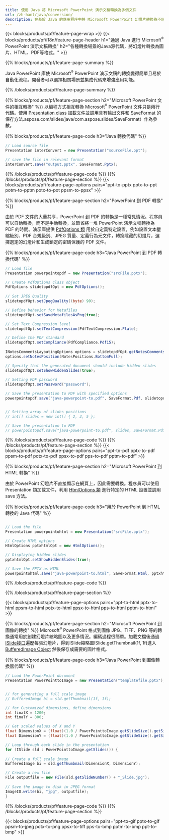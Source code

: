 ```yaml
---
title: 使用 Java 將 Microsoft PowerPoint 演示文稿轉換為多個文件
url: /zh-hant/java/conversion/
description: 在基於 Java 的應用程序中將 Microsoft PowerPoint 幻燈片轉換為不同的文件，包括 HTML、PDF 和圖像格式。
---
```


{{< blocks/products/pf/feature-page-wrap >}}
{{< blocks/products/pf/i18n/feature-page-header h1="通過 Java 進行 Microsoft<sup>®</sup> PowerPoint 演示文稿轉換" h2="各種轉換場景的Java源代碼，將幻燈片轉換為圖片、HTML、PDF等格式。" >}}

{{% blocks/products/pf/feature-page-summary %}}

Java PowerPoint 庫使 Microsoft<sup>®</sup> PowerPoint 演示文稿的轉換變得簡單且易於自動化流程。開發者可以選擇相關場景並集成代碼來增強應用功能。 

{{% /blocks/products/pf/feature-page-summary  %}}

{{% blocks/products/pf/feature-page-section  h2="Microsoft PowerPoint 文件的相互轉換" %}}
以編程方式相互轉換 Microsoft<sup>®</sup> PowerPoint 文件只是兩行代碼。使用 [Presentation class](https://apireference.aspose.com/slides/java/com.aspose.slides/Presentation) 加載文件並調用具有輸出文件和 [SaveFormat](https://apireference) 的保存方法.aspose.com/slides/java/com.aspose.slides/SaveFormat）作為參數。

{{% blocks/products/pf/feature-page-code h3="Java 轉換代碼" %}}

```cs
// Load source file
Presentation interConvert = new Presentation("sourceFile.ppt");

// save the file in relevant format
interConvert.save("output.pptx", SaveFormat.Pptx);   
```
{{% /blocks/products/pf/feature-page-code  %}}
{{% /blocks/products/pf/feature-page-section %}}
{{< blocks/products/pf/feature-page-options pairs="ppt-to-pptx pptx-to-ppt potm-to-pptm potx-to-pot ppsm-to-ppsx" >}}


{{% blocks/products/pf/feature-page-section  h2="PowerPoint 到 PDF 轉換" %}}

由於 PDF 文件的大量共享，PowerPoint 到 PDF 的轉換是一種常見情況。程序員可以自動轉換，而不是手動轉換，並節省將一堆 PowerPoint 演示文稿轉換為 PDF 的時間。演示庫提供 [PdfOptions 類](https://apireference.aspose.com/java/slides/com.aspose.slides/PdfOptions) 用於自定義特定設置，例如設置文本壓縮級別、PDF 合規級別、JPEG 質量、定義行為元文件，轉換隱藏的幻燈片，選擇選定的幻燈片和生成鎖定的密碼保護的 PDF 文件。

{{% blocks/products/pf/feature-page-code h3="Java PowerPoint 到 PDF 轉換代碼" %}}

```cs
// Load file
Presentation powerpointopdf = new Presentation("srcFile.pptx");

// Create PdfOptions class object
PdfOptions slidetopdfOpt = new PdfOptions();
               
// Set JPEG Quality
slidetopdfOpt.setJpegQuality((byte) 90);

// Define behavior for Metafiles
slidetopdfOpt.setSaveMetafilesAsPng(true);

// Set Text Compression level
slidetopdfOpt.setTextCompression(PdfTextCompression.Flate);

// Define the PDF standard
slidetopdfOpt.setCompliance(PdfCompliance.Pdf15);
              
INotesCommentsLayoutingOptions options = slidetopdfOpt.getNotesCommentsLayouting();
options.setNotesPosition(NotesPositions.BottomFull);

// Specify that the generated document should include hidden slides
slidetopdfOpt.setShowHiddenSlides(true);
	
// Setting PDF password
slidetopdfOpt.setPassword("password");	

// Save the presentation to PDF with specified options
powerpointopdf.save("java-powerpoint-to.pdf", SaveFormat.Pdf, slidetopdfOpt);


// Setting array of slides positions
// int[] slides = new int[] { 2, 3, 5 };

// Save the presentation to PDF
// powerpointopdf.save("java-powerpoint-to.pdf", slides, SaveFormat.Pdf);

```
{{% /blocks/products/pf/feature-page-code  %}}
{{% /blocks/products/pf/feature-page-section %}}
{{< blocks/products/pf/feature-page-options pairs="ppt-to-pdf pptx-to-pdf ppsm-to-pdf potx-to-pdf ppsx-to-pdf pps-to-pdf pptm-to-pdf" >}}


{{% blocks/products/pf/feature-page-section  h2="Microsoft PowerPoint 到 HTML 轉換" %}}

由於 PowerPoint 幻燈片不直接顯示在網頁上，因此需要轉換。程序員可以使用 Presentation 類加載文件，利用 [HtmlOptions 類](https://apireference.aspose.com/slides/java/com.aspose.slides/HtmlOptions) 進行特定的 HTML 設置並調用 save 方法。

{{% blocks/products/pf/feature-page-code h3="用於 PowerPoint 到 HTML 轉換的 Java 代碼" %}}

```cs

// Load the file
Presentation powerpointohtml = new Presentation("srcFile.pptx");

// Create HTML options
HtmlOptions pptxhtmlOpt = new HtmlOptions();

// Displaying hidden slides
pptxhtmlOpt.setShowHiddenSlides(true);

// Save the PPTX as HTML
powerpointohtml.save("java-powerpoint-to.html", SaveFormat.Html, pptxhtmlOpt); 

```
{{% /blocks/products/pf/feature-page-code %}}

{{% /blocks/products/pf/feature-page-section %}}

{{< blocks/products/pf/feature-page-options pairs="ppt-to-html pptx-to-html ppsm-to-html potx-to-html ppsx-to-html pps-to-html pptm-to-html" >}}

{{% blocks/products/pf/feature-page-section  h2="Microsoft PowerPoint 到圖像的轉換" %}}
Microsoft<sup>®</sup> PowerPoint 格式到圖像 JPG、TIFF、PNG 等的轉換通常用於創建幻燈片縮略圖以及更多情況。編碼過程很簡單。加載文檔後通過[ISlide接口](https://apireference.aspose.com/slides/java/com.aspose.slides/ISlide)遍歷每張幻燈片，得到ISlide縮略圖ISlide.getThumbnail(1f, 1f)進入[BufferedImage Object](https://docs.oracle.com/javase/7/docs/api/java/awt/image/BufferedImage.html) 然後保存成需要的圖片格式。 

{{% blocks/products/pf/feature-page-code h3="Java PowerPoint 到圖像轉換器代碼" %}}
```cs
// Load the PowerPoint document
Presentation PowerPointtoImage = new Presentation("templatefile.pptx");


// for generating a full scale image
// BufferedImage bi = sld.getThumbnail(1f, 1f);

// for Customized dimensions, define dimensions
int finalX = 1200;
int finalY = 800;

// Get scaled values of X and Y
float DimensionX = (float)(1.0 / PowerPointtoImage.getSlideSize().getSize().getWidth()) * finalX;
float DimensionY = (float)(1.0 / PowerPointtoImage.getSlideSize().getSize().getHeight()) * finalY;

// Loop through each slide in the presentation
for (ISlide sld : PowerPointtoImage.getSlides()) {
	
// Create a full scale image
BufferedImage bi = sld.getThumbnail(DimensionX, DimensionY);

// Create a new file
File outputfile = new File(sld.getSlideNumber() + "_Slide.jpg");
	
// Save the image to disk in JPEG format
ImageIO.write(bi, "jpg", outputfile);
}
```
{{% /blocks/products/pf/feature-page-code %}}
{{% /blocks/products/pf/feature-page-section %}}

{{< blocks/products/pf/feature-page-options pairs="ppt-to-gif pptx-to-gif ppsm-to-jpeg potx-to-png ppsx-to-tiff pps-to-bmp pptm-to-bmp ppt-to-bmp" >}}